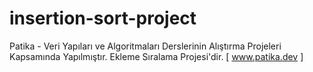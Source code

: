 # insertion-sort-project
Patika - Veri Yapıları ve Algoritmaları Derslerinin Alıştırma Projeleri Kapsamında Yapılmıştır. Ekleme Sıralama Projesi'dir. [ www.patika.dev ]
